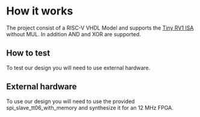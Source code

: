 <!---

This file is used to generate your project datasheet. Please fill in the information below and delete any unused
sections.

You can also include images in this folder and reference them in the markdown. Each image must be less than
512 kb in size, and the combined size of all images must be less than 1 MB.
-->

# How it works

The project consist of a RISC-V VHDL Model and supports the [Tiny RV1 ISA](https://github.com/cbatten/ece4750-tinyrv-isa) without MUL. In addition AND and XOR are supported.

## How to test

To test our design you will need to use external hardware.

## External hardware

To use our design you will need to use the provided spi_slave_tt06_with_memory and synthesize it for an 12 MHz FPGA.
